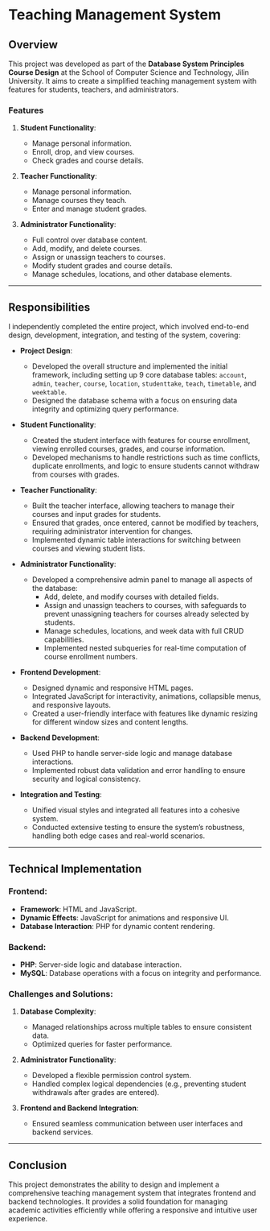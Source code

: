 # Teaching Management System

## Overview
This project was developed as part of the **Database System Principles Course Design** at the School of Computer Science and Technology, Jilin University. It aims to create a simplified teaching management system with features for students, teachers, and administrators.

### Features
1. **Student Functionality**:
   - Manage personal information.
   - Enroll, drop, and view courses.
   - Check grades and course details.

2. **Teacher Functionality**:
   - Manage personal information.
   - Manage courses they teach.
   - Enter and manage student grades.

3. **Administrator Functionality**:
   - Full control over database content.
   - Add, modify, and delete courses.
   - Assign or unassign teachers to courses.
   - Modify student grades and course details.
   - Manage schedules, locations, and other database elements.

---

## Responsibilities

I independently completed the entire project, which involved end-to-end design, development, integration, and testing of the system, covering:

- **Project Design**:
  - Developed the overall structure and implemented the initial framework, including setting up 9 core database tables: `account`, `admin`, `teacher`, `course`, `location`, `studenttake`, `teach`, `timetable`, and `weektable`.
  - Designed the database schema with a focus on ensuring data integrity and optimizing query performance.

- **Student Functionality**:
  - Created the student interface with features for course enrollment, viewing enrolled courses, grades, and course information.
  - Developed mechanisms to handle restrictions such as time conflicts, duplicate enrollments, and logic to ensure students cannot withdraw from courses with grades.

- **Teacher Functionality**:
  - Built the teacher interface, allowing teachers to manage their courses and input grades for students.
  - Ensured that grades, once entered, cannot be modified by teachers, requiring administrator intervention for changes.
  - Implemented dynamic table interactions for switching between courses and viewing student lists.

- **Administrator Functionality**:
  - Developed a comprehensive admin panel to manage all aspects of the database:
    - Add, delete, and modify courses with detailed fields.
    - Assign and unassign teachers to courses, with safeguards to prevent unassigning teachers for courses already selected by students.
    - Manage schedules, locations, and week data with full CRUD capabilities.
    - Implemented nested subqueries for real-time computation of course enrollment numbers.

- **Frontend Development**:
  - Designed dynamic and responsive HTML pages.
  - Integrated JavaScript for interactivity, animations, collapsible menus, and responsive layouts.
  - Created a user-friendly interface with features like dynamic resizing for different window sizes and content lengths.

- **Backend Development**:
  - Used PHP to handle server-side logic and manage database interactions.
  - Implemented robust data validation and error handling to ensure security and logical consistency.

- **Integration and Testing**:
  - Unified visual styles and integrated all features into a cohesive system.
  - Conducted extensive testing to ensure the system’s robustness, handling both edge cases and real-world scenarios.

---

## Technical Implementation
### **Frontend**:
- **Framework**: HTML and JavaScript.
- **Dynamic Effects**: JavaScript for animations and responsive UI.
- **Database Interaction**: PHP for dynamic content rendering.

### **Backend**:
- **PHP**: Server-side logic and database interaction.
- **MySQL**: Database operations with a focus on integrity and performance.

### **Challenges and Solutions**:
1. **Database Complexity**:
   - Managed relationships across multiple tables to ensure consistent data.
   - Optimized queries for faster performance.

2. **Administrator Functionality**:
   - Developed a flexible permission control system.
   - Handled complex logical dependencies (e.g., preventing student withdrawals after grades are entered).

3. **Frontend and Backend Integration**:
   - Ensured seamless communication between user interfaces and backend services.

---

## Conclusion
This project demonstrates the ability to design and implement a comprehensive teaching management system that integrates frontend and backend technologies. It provides a solid foundation for managing academic activities efficiently while offering a responsive and intuitive user experience.
